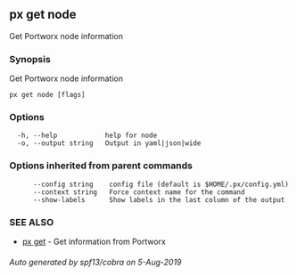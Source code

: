 ## px get node

Get Portworx node information

### Synopsis

Get Portworx node information

```
px get node [flags]
```

### Options

```
  -h, --help            help for node
  -o, --output string   Output in yaml|json|wide
```

### Options inherited from parent commands

```
      --config string    config file (default is $HOME/.px/config.yml)
      --context string   Force context name for the command
      --show-labels      Show labels in the last column of the output
```

### SEE ALSO

* [px get](px_get.md)	 - Get information from Portworx

###### Auto generated by spf13/cobra on 5-Aug-2019
